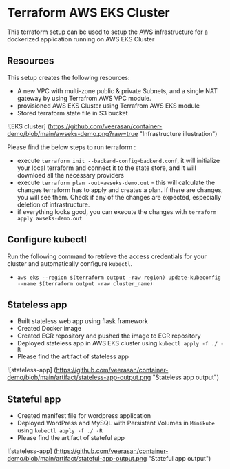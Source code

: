 # Terraform AWS EKS Cluster

This terraform setup can be used to setup the AWS infrastructure
for a dockerized application running on AWS EKS Cluster

## Resources

This setup creates the following resources:

- A new VPC with multi-zone public & private Subnets, and a single NAT gateway by using Terrafrom AWS VPC module.
- provisioned AWS EKS Cluster using Terrafrom AWS EKS module
- Stored terraform state file in S3 bucket

![EKS cluster] (https://github.com/veerasan/container-demo/blob/main/awseks-demo.png?raw=true "Infrastructure illustration")


Please find the below steps to run terraform :
- execute `terraform init --backend-config=backend.conf`, it will initialize your local terraform and connect it to the state store, and it will download all the necessary providers
- execute `terraform plan -out=awseks-demo.out` - this will calculate the changes terraform has to apply and creates a plan. If there are changes, you will see them. Check if any of the changes are expected, especially deletion of infrastructure.
- if everything looks good, you can execute the changes with `terraform apply awseks-demo.out`


## Configure kubectl
Run the following command to retrieve the access credentials for your cluster and automatically configure `kubectl`.
- `aws eks --region $(terraform output -raw region) update-kubeconfig --name $(terraform output -raw cluster_name)`

## Stateless app
- Built stateless web app using flask framework
- Created Docker image
- Created ECR repository and pushed the image to ECR repository
- Deployed stateless app in AWS EKS cluster using `kubectl apply -f ./ -R`
- Please find the artifact of stateless app

![stateless-app] (https://github.com/veerasan/container-demo/blob/main/artifact/stateless-app-output.png "Stateless app output")

## Stateful app
- Created manifest file for wordpress application
- Deployed WordPress and MySQL with Persistent Volumes in `Minikube` using `kubectl apply -f ./ -R`
- Please find the artifact of stateful app

![stateless-app] (https://github.com/veerasan/container-demo/blob/main/artifact/stateful-app-output.png "Stateful app output")
